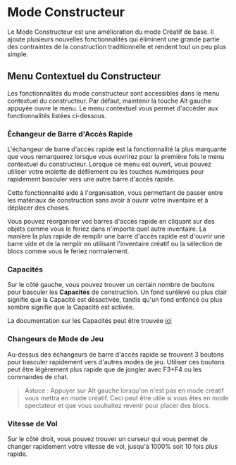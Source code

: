 # Mode Constructeur
Le Mode Constructeur est une amélioration du mode Créatif de base. Il ajoute plusieurs nouvelles fonctionnalités qui éliminent une grande partie des contraintes de la construction traditionnelle et rendent tout un peu plus simple.

## Menu Contextuel du Constructeur
Les fonctionnalités du mode constructeur sont accessibles dans le menu contextuel du constructeur. Par défaut, maintenir la touche Alt gauche appuyée ouvre le menu. Le menu contextuel vous permet d'accéder aux fonctionnalités listées ci-dessous.

### Échangeur de Barre d'Accès Rapide
L'échangeur de barre d'accès rapide est la fonctionnalité la plus marquante que vous remarquerez lorsque vous ouvrirez pour la première fois le menu contextuel du constructeur. Lorsque ce menu est ouvert, vous pouvez utiliser votre molette de défilement ou les touches numériques pour rapidement basculer vers une autre barre d'accès rapide.

Cette fonctionnalité aide à l'organisation, vous permettant de passer entre les matériaux de construction sans avoir à ouvrir votre inventaire et à déplacer des choses.

Vous pouvez réorganiser vos barres d'accès rapide en cliquant sur des objets comme vous le feriez dans n'importe quel autre inventaire. La manière la plus rapide de remplir une barre d'accès rapide est d'ouvrir une barre vide et de la remplir en utilisant l'inventaire créatif ou la sélection de blocs comme vous le feriez normalement.

### Capacités
Sur le côté gauche, vous pouvez trouver un certain nombre de boutons pour basculer les **Capacités** de construction. Un fond surélevé ou plus clair signifie que la Capacité est désactivée, tandis qu'un fond enfoncé ou plus sombre signifie que la Capacité est activée.

La documentation sur les Capacités peut être trouvée [ici](/capabilities/intro.md)

### Changeurs de Mode de Jeu
Au-dessus des échangeurs de barre d'accès rapide se trouvent 3 boutons pour basculer rapidement vers d'autres modes de jeu. Utiliser ces boutons peut être légèrement plus rapide que de jongler avec F3+F4 ou les commandes de chat.

> Astuce : Appuyer sur Alt gauche lorsqu'on n'est pas en mode créatif vous mettra en mode créatif. Ceci peut être utile si vous êtes en mode spectateur et que vous souhaitez revenir pour placer des blocs.

### Vitesse de Vol
Sur le côté droit, vous pouvez trouver un curseur qui vous permet de changer rapidement votre vitesse de vol, jusqu'à 1000% soit 10 fois plus rapide.